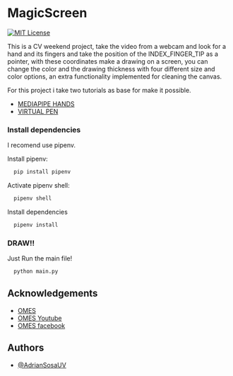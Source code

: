 # MagicScreen

[![MIT License](https://img.shields.io/github/license/AdrianSosaUV/MagicScreen)](https://github.com/AdrianSosaUV/MagicScreen/blob/main/LICENSE)

  
This is a CV weekend project, take the video from a webcam and look for a hand and its fingers and take the position of the INDEX_FINGER_TIP as a pointer, with these coordinates make a drawing on a screen, you can change the color and the drawing thickness with four different size and color options, an extra functionality implemented for cleaning the canvas.

For this project i take two tutorials as base for make it possible.
- [MEDIAPIPE HANDS](https://youtu.be/ipHKQVtwRas)
- [VIRTUAL PEN](https://youtu.be/KlVSqdF0EWs)

### Install dependencies 

I recomend use pipenv. 

Install pipenv:
```bash
  pip install pipenv
```
Activate pipenv shell:
```bash
  pipenv shell
```
Install dependencies
```bash
  pipenv install
```
    
### DRAW!!
Just Run the main file!
```bash
  python main.py
```

## Acknowledgements

 - [OMES](https://omes-va.com/)
 - [OMES Youtube](https://www.youtube.com/c/OMES-va)
 - [OMES facebook](https://www.facebook.com/GabyOmes)

  
## Authors

- [@AdrianSosaUV](https://www.github.com/AdrianSosaUV)

  